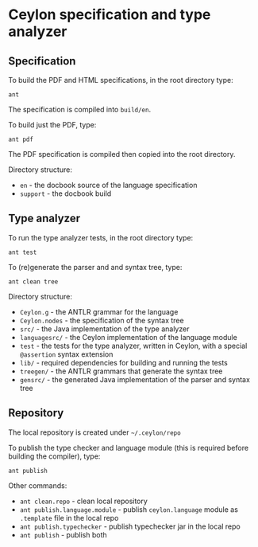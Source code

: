 Ceylon specification and type analyzer
======================================

Specification
-------------

To build the PDF and HTML specifications, in the root 
directory type:

    ant

The specification is compiled into `build/en`.

To build just the PDF, type:

    ant pdf

The PDF specification is compiled then copied into the 
root directory.

Directory structure:

* `en`      - the docbook source of the language 
              specification
* `support` - the docbook build

Type analyzer
-------------

To run the type analyzer tests, in the root directory 
type:

    ant test

To (re)generate the parser and and syntax tree, type:

    ant clean tree

Directory structure:

* `Ceylon.g`     - the ANTLR grammar for the language
* `Ceylon.nodes` - the specification of the syntax tree
* `src/`         - the Java implementation of the type 
                   analyzer 
* `languagesrc/` - the Ceylon implementation of the 
                   language module
* `test`         - the tests for the type analyzer,
                   written in Ceylon, with a special
                   `@assertion` syntax extension
* `lib/`         - required dependencies for building 
                   and running the tests
* `treegen/`     - the ANTLR grammars that generate
                   the syntax tree
* `gensrc/`      - the generated Java implementation
                   of the parser and syntax tree

Repository
----------
The local repository is created under `~/.ceylon/repo`

To publish the type checker and language module (this
is required before building the compiler), type:

    ant publish

Other commands:

* `ant clean.repo`              - clean local repository
* `ant publish.language.module` - publish `ceylon.language` 
                                  module as `.template` 
                                  file in the local repo
* `ant publish.typechecker`     - publish typechecker jar 
                                  in the local repo
* `ant publish`                 - publish both
